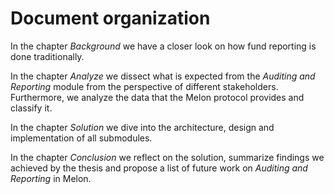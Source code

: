 # Document organization

In the chapter _Background_ we have a closer look on how fund reporting is done traditionally.

In the chapter _Analyze_ we dissect what is expected from the _Auditing and Reporting_ module from the perspective of different stakeholders. Furthermore, we analyze the data that the Melon protocol provides and classify it.

In the chapter _Solution_ we dive into the architecture, design and implementation of all submodules.

In the chapter _Conclusion_ we reflect on the solution, summarize findings we achieved by the thesis and propose a list of future work on _Auditing and Reporting_ in Melon.
